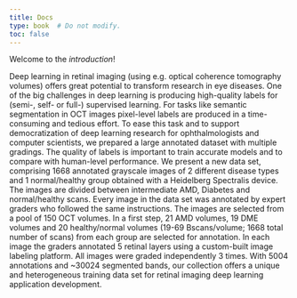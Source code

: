 ```yaml
---
title: Docs
type: book  # Do not modify.
toc: false
---
```


Welcome to the _introduction_!

Deep learning in retinal imaging (using e.g. optical coherence tomography volumes) offers great potential to transform research in eye diseases. One of the  big challenges in deep learning is producing high-quality labels for (semi-, self- or full-) supervised learning. For tasks like semantic segmentation in OCT images pixel-level labels are produced in a time-consuming and tedious effort. To ease this task and to support democratization of deep learning research for ophthalmologists and computer scientists, we prepared a large annotated dataset with multiple gradings. The quality of labels is important to train accurate models and to compare with human-level performance. We present a new data set, comprising 1668 annotated grayscale images of 2 different disease types and 1 normal/healthy group obtained with a Heidelberg Spectralis device. The images are divided between intermediate AMD, Diabetes and normal/healthy scans. Every image in the data set was annotated by expert graders who followed the same instructions. The images are selected from a pool of 150 OCT volumes. In a first step, 21 AMD volumes, 19 DME volumes and 20 healthy/normal volumes (19-69 Bscans/volume; 1668 total number of scans) from each group are selected for annotation. In each image the graders annotated 5 retinal layers using a custom-built image labeling platform. All images were graded independently 3 times. With 5004 annotations and ~30024 segmented bands, our collection offers a unique and heterogeneous training data set for retinal imaging deep learning application development.

